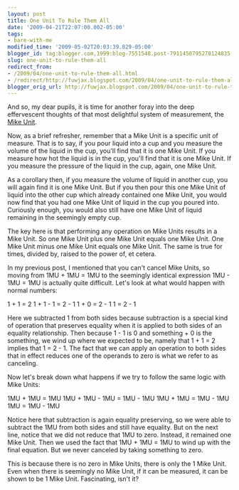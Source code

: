 ```yaml
---
layout: post
title: One Unit To Rule Them All
date: '2009-04-21T22:07:00.002-05:00'
tags: 
- bare-with-me
modified_time: '2009-05-02T20:03:39.829-05:00'
blogger_id: tag:blogger.com,1999:blog-7551548.post-7911450795278124835
slug: one-unit-to-rule-them-all
redirect_from: 
- /2009/04/one-unit-to-rule-them-all.html
- /redirect/http://fuwjax.blogspot.com/2009/04/one-unit-to-rule-them-all.html
blogger_orig_url: http://fuwjax.blogspot.com/2009/04/one-unit-to-rule-them-all.html
---
```


And so, my dear pupils, it is time for another foray into the deep effervescent thoughts of that most delightful system of measurement, the [Mike Unit](http://fuwjax.blogspot.com/2008/10/unit-youve-all-been-waiting-for.html).

Now, as a brief refresher, remember that a Mike Unit is a specific unit of measure. That is to say, if you pour liquid into a cup and you measure the volume of the liquid in the cup, you'll find that it is one Mike Unit. If you measure how hot the liquid is in the cup, you'll find that it is one Mike Unit. If you measure the pressure of the liquid in the cup, again, one Mike Unit.

As a corollary then, if you measure the volume of liquid in another cup, you will again find it is one Mike Unit. But if you then pour this one Mike Unit of liquid into the other cup which already contained one Mike Unit, you would now find that you had one Mike Unit of liquid in the cup you poured into. Curiously enough, you would also still have one Mike Unit of liquid remaining in the seemingly empty cup.

The key here is that performing any operation on Mike Units results in a Mike Unit. So one Mike Unit plus one Mike Unit equals one Mike Unit. One Mike Unit minus one Mike Unit equals one Mike Unit. The same is true for times, divided by, raised to the power of, et cetera.

In my previous post, I mentioned that you can't cancel Mike Units, so moving from 1MU + 1MU = 1MU to the seemingly identical expression 1MU - 1MU = 1MU is actually quite difficult. Let's look at what would happen with normal numbers:

1 + 1 = 2
1 + 1 - 1 = 2 - 1
1 + 0 = 2 - 1
1 = 2 - 1

Here we subtracted 1 from both sides because subtraction is a special kind of operation that preserves equality when it is applied to both sides of an equality relationship. Then because 1 - 1 is 0 and something + 0 is the something, we wind up where we expected to be, namely that 1 + 1 = 2 implies that 1 = 2 - 1. The fact that we can apply an operation to both sides that in effect reduces one of the operands to zero is what we refer to as canceling.

Now let's break down what happens if we try to follow the same logic with Mike Units:

1MU + 1MU = 1MU
1MU + 1MU - 1MU = 1MU - 1MU
1MU + 1MU = 1MU - 1MU
1MU = 1MU - 1MU

Notice here that subtraction is again equality preserving, so we were able to subtract the 1MU from both sides and still have equality. But on the next line, notice that we did not reduce that 1MU to zero. Instead, it remained one Mike Unit. Then we used the fact that 1MU + 1MU = 1MU to wind up with the final equation. But we never canceled by taking something to zero.

This is because there is no zero in Mike Units, there is only the 1 Mike Unit. Even when there is seemingly no Mike Unit, if it can be measured, it can be shown to be 1 Mike Unit. Fascinating, isn't it?